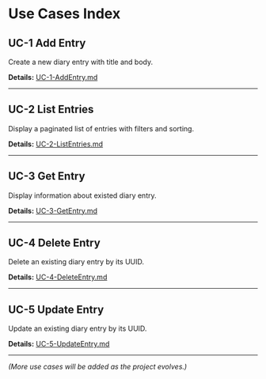 # Use Cases Index

## UC-1 Add Entry
Create a new diary entry with title and body.

**Details:** [UC-1-AddEntry.md](use-cases/UC-1-AddEntry.md)

---

## UC-2 List Entries
Display a paginated list of entries with filters and sorting.

**Details:** [UC-2-ListEntries.md](use-cases/UC-2-ListEntries.md)

---

## UC-3 Get Entry
Display information about existed diary entry.

**Details:** [UC-3-GetEntry.md](use-cases/UC-3-GetEntry.md)

---

## UC-4 Delete Entry
Delete an existing diary entry by its UUID.

**Details:** [UC-4-DeleteEntry.md](use-cases/UC-4-DeleteEntry.md)

---

## UC-5 Update Entry
Update an existing diary entry by its UUID.

**Details:** [UC-5-UpdateEntry.md](use-cases/UC-5-UpdateEntry.md)

---

*(More use cases will be added as the project evolves.)*
